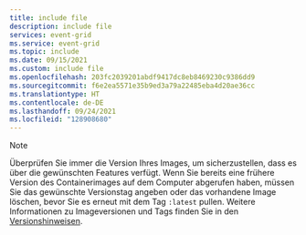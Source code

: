 ```yaml
---
title: include file
description: include file
services: event-grid
ms.service: event-grid
ms.topic: include
ms.date: 09/15/2021
ms.custom: include file
ms.openlocfilehash: 203fc2039201abdf9417dc8eb8469230c9386dd9
ms.sourcegitcommit: f6e2ea5571e35b9ed3a79a22485eba4d20ae36cc
ms.translationtype: HT
ms.contentlocale: de-DE
ms.lasthandoff: 09/24/2021
ms.locfileid: "128908680"
---
```

>[!NOTE]
> Überprüfen Sie immer die Version Ihres Images, um sicherzustellen, dass es über die gewünschten Features verfügt. Wenn Sie bereits eine frühere Version des Containerimages auf dem Computer abgerufen haben, müssen Sie das gewünschte Versionstag angeben oder das vorhandene Image löschen, bevor Sie es erneut mit dem Tag `:latest` pullen. Weitere Informationen zu Imageversionen und Tags finden Sie in den [Versionshinweisen](../edge/release-notes.md).